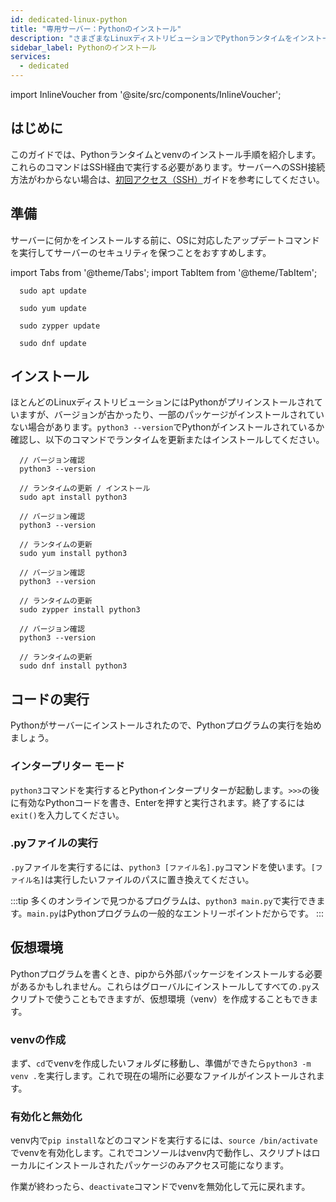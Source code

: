 ```yaml
---
id: dedicated-linux-python
title: "専用サーバー：Pythonのインストール"
description: "さまざまなLinuxディストリビューションでPythonランタイムをインストールおよび更新して、安全で最新の環境を維持する方法を学ぼう → 今すぐチェック"
sidebar_label: Pythonのインストール
services:
  - dedicated
---
```


import InlineVoucher from '@site/src/components/InlineVoucher';

## はじめに

このガイドでは、Pythonランタイムとvenvのインストール手順を紹介します。これらのコマンドはSSH経由で実行する必要があります。サーバーへのSSH接続方法がわからない場合は、[初回アクセス（SSH）](vserver-linux-ssh.md)ガイドを参考にしてください。

<InlineVoucher />

## 準備

サーバーに何かをインストールする前に、OSに対応したアップデートコマンドを実行してサーバーのセキュリティを保つことをおすすめします。

import Tabs from '@theme/Tabs';
import TabItem from '@theme/TabItem';

<Tabs>
<TabItem value="ubuntu-debian" label="Ubuntu & Debian" default>

```
  sudo apt update
```

</TabItem>
<TabItem value="centos" label="CentOS">

```
  sudo yum update
```

</TabItem>
<TabItem value="opensuse" label="OpenSUSE">

```
  sudo zypper update
```

</TabItem>
<TabItem value="fedora" label="Fedora">

```
  sudo dnf update
```

</TabItem>
</Tabs>

## インストール

ほとんどのLinuxディストリビューションにはPythonがプリインストールされていますが、バージョンが古かったり、一部のパッケージがインストールされていない場合があります。`python3 --version`でPythonがインストールされているか確認し、以下のコマンドでランタイムを更新またはインストールしてください。

<Tabs>
<TabItem value="ubuntu-debian" label="Ubuntu & Debian" default>

```
  // バージョン確認
  python3 --version

  // ランタイムの更新 / インストール
  sudo apt install python3
```

</TabItem>
<TabItem value="centos" label="CentOS">

```
  // バージョン確認
  python3 --version

  // ランタイムの更新
  sudo yum install python3
```

</TabItem>
<TabItem value="opensuse" label="OpenSUSE">

```
  // バージョン確認
  python3 --version

  // ランタイムの更新
  sudo zypper install python3
```

</TabItem>
<TabItem value="fedora" label="Fedora">

```
  // バージョン確認
  python3 --version

  // ランタイムの更新
  sudo dnf install python3
```

</TabItem>
</Tabs>

## コードの実行

Pythonがサーバーにインストールされたので、Pythonプログラムの実行を始めましょう。

### インタープリター モード

`python3`コマンドを実行するとPythonインタープリターが起動します。`>>>`の後に有効なPythonコードを書き、Enterを押すと実行されます。終了するには`exit()`を入力してください。

### .pyファイルの実行

`.py`ファイルを実行するには、`python3 [ファイル名].py`コマンドを使います。`[ファイル名]`は実行したいファイルのパスに置き換えてください。

:::tip
多くのオンラインで見つかるプログラムは、`python3 main.py`で実行できます。`main.py`はPythonプログラムの一般的なエントリーポイントだからです。
:::

## 仮想環境

Pythonプログラムを書くとき、pipから外部パッケージをインストールする必要があるかもしれません。これらはグローバルにインストールしてすべての`.py`スクリプトで使うこともできますが、仮想環境（venv）を作成することもできます。

### venvの作成

まず、`cd`でvenvを作成したいフォルダに移動し、準備ができたら`python3 -m venv .`を実行します。これで現在の場所に必要なファイルがインストールされます。

### 有効化と無効化

venv内で`pip install`などのコマンドを実行するには、`source /bin/activate`でvenvを有効化します。これでコンソールはvenv内で動作し、スクリプトはローカルにインストールされたパッケージのみアクセス可能になります。

作業が終わったら、`deactivate`コマンドでvenvを無効化して元に戻れます。

<InlineVoucher />